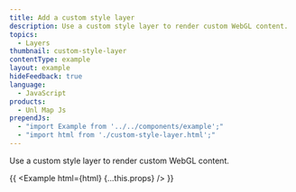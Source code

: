 ```yaml
---
title: Add a custom style layer
description: Use a custom style layer to render custom WebGL content.
topics:
  - Layers
thumbnail: custom-style-layer
contentType: example
layout: example
hideFeedback: true
language:
  - JavaScript
products:
  - Unl Map Js
prependJs:
  - "import Example from '../../components/example';"
  - "import html from './custom-style-layer.html';"
---
```


Use a custom style layer to render custom WebGL content.

{{ <Example html={html} {...this.props} /> }}
